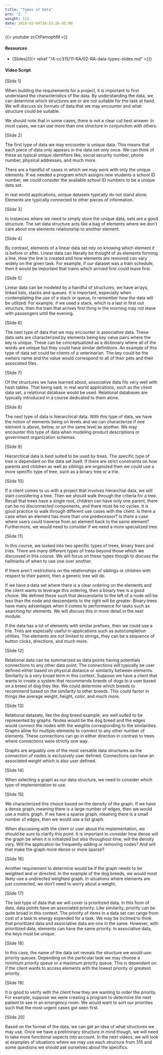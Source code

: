 ```yaml
---
title: "Types of Data"
pre: "2. "
weight: 112
date: 2019-02-04T10:53:26-05:00
---
```


{{< youtube zcCtPamophM >}}

#### Resources
* [Slides]({{< relref "/4-cc315/11-RA/02-RA-data-types-slides.md" >}})

#### Video Script

[Slide 1]

When building the requirements for a project, it is important to first understand the characteristics of the data. By understanding the data, we can determine which structures are or are not suitable for the task at hand. We will discuss six formats of data that we may encounter and what structure could be suitable. 

We should note that in some cases, there is not a clear cut best answer. In most cases, we can use more than one structure in conjunction with others. 

[Slide 2]

The first type of data we may encounter is unique data. This means that each piece of data only appears in the data set only once. We can think of these as typical unique identifiers like, social security number, phone number, physical addresses, and much more. 

There are a handful of cases in which we may work with only the unique elements. If we needed a program which assigns new students a school ID number, we could consider the available school ID numbers to be a unique data set. 

In real world applications, unique datasets typically do not stand alone. Elements are typically connected to other pieces of information.

[Slide 3]

In instances where we need to simply store the unique data, sets are a good structure. The set data structure acts like a bag of elements where we don't care about one elements relationship to another element. 

[Slide 4]

By contrast, elements of a linear data set rely on knowing which element it is before or after. Linear data can literally be thought of as elements forming a line. How the line is created and how elements are removed can vary widely on the given task. For example, if our dataset was a train schedule, then it would be important that trains which arrived first could leave first. 


[Slide 5]

Linear data can be modeled by a handful of structures, we have arrays, linked lists, stacks and queues. It is important, especially when contemplating the use of a stack or queue, to remember how the data will be utilized. For example, if we used a stack, which is a last in first out structure, then the train that arrives first thing in the morning may not leave with passengers until the evening. 


[Slide 6]

The next type of data that we may encounter is associative data. These data sets are characterized by elements being key value pairs where the key is unique. These can be conceptualized as a dictionary where all of the words are unique but they could have similar definitions. An example of this type of data set could be clients of a veterinarian. The key could be the owners name and the value would correspond to all of their pets and their associated files. 


[Slide 7]

Of the structures we have learned about, associative data fits very well with hash tables. That being said, in real world applications, such as the client data set, a relational database would be used. Relational databases are typically introduced in a course dedicated to them alone. 


[Slide 8]

The next type of data is hierarchical data. With this type of data, we have the notion of elements being on levels and we can characterize if one element is above, below, or on the same level as another. We may encounter this type of data when modeling product descriptions or government organization schemas. 


[Slide 9]

Hierarchical data is best suited to be used by trees. The specific type of tree is dependant on the data set itself. If there are strict constraints on how parents and children as well as siblings are organized then we could use a more specific type of tree, such as a binary tree or a trie. 

[Slide 10]

If a client comes to us with a project that involves hierarchial data, we will start considering a tree. Then we should walk through the criteria for a tree. Recall that trees have a single root, children can have only one parent, there can be no disconnected components, and there must be no cycles. It is good practice to walk through different use cases with the client. Is there a case when an element has more than one predecessor? Is there a case where users could traverse from an element back to the same element? Furthermore, we would need to consider if we need a more specialized tree. 


[Slide 11]

In this course, we looked into two specific types of trees, binary trees and tries. There are many different types of trees beyond those which we discussed in this course. We will focus on these types though to discuss the hallmarks of when to use one over another. 

If there aren't restrictions on the relationships of siblings or children with respect to their parent, then a generic tree will do. 

If we have a data set where there is a clear ordering on the elements and the client wants to leverage this ordering, then a binary tree is a good choice. We defined these such that descendants to the left of a node will be less than the node and descendants to the right will be greater. Binary trees have many advantages when it comes to performance for tasks such as searching for elements. We will discuss this in more detail in the next module. 

If the data has a lot of elements with similar prefixes, then we could use a trie. Tries are especially useful in applications such as autocompletion utilities. The elements are not limited to strings, they can be a sequence of button clicks, directions, and much more. 

[Slide 12]

Relational data can be summarized as data points having potentials connections to any other data point. The connections will typically be user defined either based on physical distance or similarity between elements. Similarity is a very broad term in this context. Suppose we have a client that wants to create a system that recommends breeds of dogs to a user based on a breed of dog they like. We could determine which breeds to recommend based on the similarity to other breeds. This could factor in things like average weight, height, color, and much more. 


[Slide 13]

Relational datasets, like the dog breed example, are well suited to be represented by graphs. Nodes would be the dog breed and the edges would connect the nodes with the weights corresponding to the similarities. Graphs allow for multiple elements to connect to any other number of elements. These connections can go in either direction in contrast to trees where connections were strictly one way.

Graphs are arguably one of the most versatile data structures as the connection of nodes is exclusively user defined. Connections can have an associated weight which is also user defined.

[Slide 14]

When selecting a graph as our data structure, we need to consider which type of implementation to use. 

[Slide 15]

We characterized this choice based on the density of the graph. If we have a dense graph, meaning there is a large number of edges, then we would use a matrix graph. If we have a sparse graph, meaning there is a small number of edges, then we would use  a list graph. 

When discussing with the client or user about the implementation, we should be sure to clarify this point. It is important to consider how dense will the graph be when it is initialized but also throughout time, will the density vary. Will the application be frequently adding or removing nodes? And will that make the graph more dense or more sparse?

[Slide 16]


Another requirement to determine would be if the graph needs to be weighted and or directed. In the example of the dog breeds, we would most likely use a undirected weighted graph. In situations where elements are just connected, we don't need to worry about a weight. 

[Slide 17]

The last type of data that we will cover is prioritized data. In this form of data, data points have an associated priority. Like similarity, priority can be quite broad in this context. The priority of items in a data set can range from cost of a task to energy expended for a task. We may be inclined to think that prioritized data and associative data are one in the same. However, with prioritized data, elements can have the same priority. In associative data, the keys must be unique. 


[Slide 18]

In this case, the name of the data set reveals the structure we would use: priority queues. Depending on the particular task we may choose a minimum priority queue or a maximum priority queue. This is dependant on if the client wants to access elements with the lowest priority or greatest priority.

[Slide 19]

It is good to verify with the client how they are wanting to order the priority. For example, suppose we were creating a program to determine the next patient to see in an emergency room. We would want to sort our priorities such that the most urgent cases got seen first. 


[Slide 20]

Based on the format of the data, we can get an idea of what structures we may use. Once we have a preliminary structure in mind though, we will need to take more functional aspects into account. In the next videos, we will look at examples of situations where we may use each structure from 315 and some questions we should ask ourselves about the specifics. 
